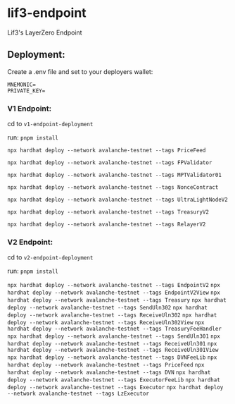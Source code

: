 # lif3-endpoint
Lif3's LayerZero Endpoint

## Deployment:

Create a .env file and set to your deployers wallet:
```
MNEMONIC=
PRIVATE_KEY=
```

### V1 Endpoint:
cd to `v1-endpoint-deployment`

run:
`pnpm install`

```
npx hardhat deploy --network avalanche-testnet --tags PriceFeed
```

```
npx hardhat deploy --network avalanche-testnet --tags FPValidator
```

```
npx hardhat deploy --network avalanche-testnet --tags MPTValidator01
```

```
npx hardhat deploy --network avalanche-testnet --tags NonceContract   
```

```
npx hardhat deploy --network avalanche-testnet --tags UltraLightNodeV2
```

```
npx hardhat deploy --network avalanche-testnet --tags TreasuryV2
```

```
npx hardhat deploy --network avalanche-testnet --tags RelayerV2
```


### V2 Endpoint:
cd to `v2-endpoint-deployment`

run:
`pnpm install`

`npx hardhat deploy --network avalanche-testnet --tags EndpointV2`
`npx hardhat deploy --network avalanche-testnet --tags EndpointV2View`
`npx hardhat deploy --network avalanche-testnet --tags Treasury`
`npx hardhat deploy --network avalanche-testnet --tags SendUln302`
`npx hardhat deploy --network avalanche-testnet --tags ReceiveUln302`
`npx hardhat deploy --network avalanche-testnet --tags ReceiveUln302View`
`npx hardhat deploy --network avalanche-testnet --tags TreasuryFeeHandler`
`npx hardhat deploy --network avalanche-testnet --tags SendUln301`
`npx hardhat deploy --network avalanche-testnet --tags ReceiveUln301`
`npx hardhat deploy --network avalanche-testnet --tags ReceiveUln301View`
`npx hardhat deploy --network avalanche-testnet --tags DVNFeeLib`
`npx hardhat deploy --network avalanche-testnet --tags PriceFeed`
`npx hardhat deploy --network avalanche-testnet --tags DVN`
`npx hardhat deploy --network avalanche-testnet --tags ExecutorFeeLib`
`npx hardhat deploy --network avalanche-testnet --tags Executor`
`npx hardhat deploy --network avalanche-testnet --tags LzExecutor`